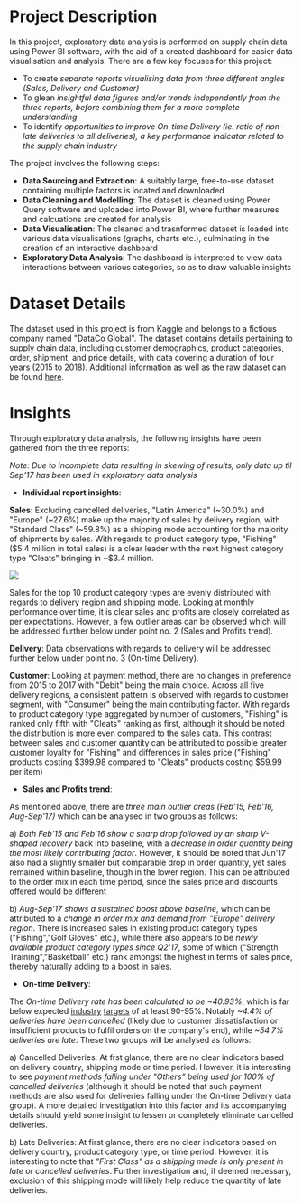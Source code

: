 # Project Description
In this project, exploratory data analysis is performed on supply chain data using Power BI software, with the aid of a created dashboard for easier data visualisation and analysis. There are a few key focuses for this project:
* To create *separate reports visualising data from three different angles (Sales, Delivery and Customer)*
* To glean *insightful data figures and/or trends independently from the three reports, before combining them for a more complete understanding*
* To identify *opportunities to improve On-time Delivery (ie. ratio of non-late deliveries to all deliveries), a key performance indicator related to the supply chain industry*

The project involves the following steps:
* **Data Sourcing and Extraction**: A suitably large, free-to-use dataset containing multiple factors is located and downloaded
* **Data Cleaning and Modelling**: The dataset is cleaned using Power Query software and uploaded into Power BI, where further measures and calcuations are created for analysis
* **Data Visualisation**: The cleaned and trasnformed dataset is loaded into various data visualisations (graphs, charts etc.), culminating in the creation of an interactive dashboard
* **Exploratory Data Analysis**: The dashboard is interpreted to view data interactions between various categories, so as to draw valuable insights 
# Dataset Details
The dataset used in this project is from Kaggle and belongs to a fictious company named "DataCo Global". The dataset contains details pertaining to supply chain data, including customer demographics, product categories, order, shipment, and price details, with data covering a duration of four years (2015 to 2018). Additional information as well as the raw dataset can be found [here](https://www.kaggle.com/datasets/shashwatwork/dataco-smart-supply-chain-for-big-data-analysis).
# Insights
Through exploratory data analysis, the following insights have been gathered from the three reports:

*Note: Due to incomplete data resulting in skewing of results, only data up til Sep'17 has been used in exploratory data analysis*

* **Individual report insights**:

**Sales**: Excluding cancelled deliveries, "Latin America" (~30.0%) and "Europe" (~27.6%) make up the majority of sales by delivery region, with "Standard Class" (~59.8%) as a shipping mode accounting for the majority of shipments by sales. With regards to product category type, "Fishing" ($5.4 million in total sales) is a clear leader with the next highest category type "Cleats" bringing in ~$3.4 million. 

![](https://github.com/vikashperiasamy/Power_Bi_Dashboard_for_Supply_Chain_Data/blob/main/Sales%20evenly%20distributed.gif)

Sales for the top 10 product category types are evenly distributed with regards to delivery region and shipping mode. Looking at monthly performance over time, it is clear sales and profits are closely correlated as per expectations. However, a few outlier areas can be observed which will be addressed further below under point no. 2 (Sales and Profits trend).

**Delivery**: Data observations with regards to delivery will be addressed further below under point no. 3 (On-time Delivery).

**Customer**: Looking at payment method, there are no changes in preference from 2015 to 2017 with "Debit" being the main choice. Across all five delivery regions, a consistent pattern is observed with regards to customer segment, with "Consumer" being the main contributing factor. With regards to product category type aggregated by number of customers, "Fishing" is ranked only fifth with "Cleats" ranking as first, although it should be noted the distribution is more even compared to the sales data. This contrast between sales and customer quantity can be attributed to possible greater customer loyalty for "Fishing" and differences in sales price ("Fishing" products costing $399.98 compared to "Cleats" products costing $59.99 per item) 

* **Sales and Profits trend**: 

As mentioned above, there are *three main outlier areas (Feb'15, Feb'16, Aug-Sep'17)* which can be analysed in two groups as follows:
   
a) *Both Feb'15 and Feb'16 show a sharp drop followed by an sharp V-shaped recovery* back into baseline, with a *decrease in order quantity being the most likely contributing factor*. However, it should be noted that Jun'17 also had a slightly smaller but comparable drop in order quantity, yet sales remained within baseline, though in the lower region. This can be attributed to the order mix in each time period, since the sales price and discounts offered would be different

b) *Aug-Sep'17 shows a sustained boost above baseline*, which can be attributed to a *change in order mix and demand from "Europe" delivery region*. There is increased sales in existing product category types ("Fishing","Golf Gloves" etc.), while there also appears to be *newly available product category types since Q2'17*, some of which ("Strength Training","Basketball" etc.) rank amongst the highest in terms of sales price, thereby naturally adding to a boost in sales.

* **On-time Delivery**:

The *On-time Delivery rate has been calculated to be ~40.93%*, which is far below expected [industry](https://xcelpros.com/on-time-delivery-in-operations-part-1/) [targets](https://elogii.com/blog/on-time-delivery/#:~:text=A%20good%20on%20time%20delivery,goals%20based%20on%20current%20performance.) of at least 90-95%. Notably *~4.4% of deliveries have been cancelled* (likely due to customer dissatisfaction or insufficient products to fulfil orders on the company's end), while *~54.7% deliveries are late*. These two groups will be analysed as follows:

a) Cancelled Deliveries: At frst glance, there are no clear indicators based on delivery country, shipping mode or time period. However, it is interesting to see *payment methods falling under "Others" being used for 100% of cancelled deliveries* (although it should be noted that such payment methods are also used for deliveries falling under the On-time Delivery data group). A more detailed investigation into this factor and its accompanying details should yield some insight to lessen or completely eliminate cancelled deliveries.

b) Late Deliveries: At first glance, there are no clear indicators based on delivery country, product category type, or time period. However, it is interesting to note that *"First Class" as a shipping mode is only present in late or cancelled deliveries*. Further investigation and, if deemed necessary, exclusion of this shipping mode will likely help reduce the quantity of late deliveries.
